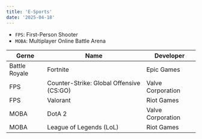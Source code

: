 ```yaml
---
title: 'E-Sports'
date: '2025-04-18'
---
```


- `FPS`: First-Person Shooter
- `MOBA`: Multiplayer Online Battle Arena

| Gerne         | Name                                     | Developer         |
| ------------- | ---------------------------------------- | ----------------- |
| Battle Royale | Fortnite                                 | Epic Games        |
| FPS           | Counter-Strike: Global Offensive (CS:GO) | Valve Corporation |
| FPS           | Valorant                                 | Riot Games        |
| MOBA          | DotA 2                                   | Valve Corporation |
| MOBA          | League of Legends (LoL)                  | Riot Games        |
